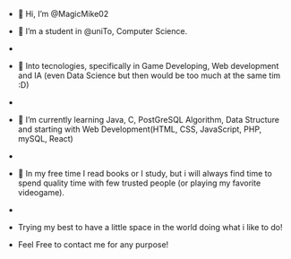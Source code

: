 - 👋 Hi, I’m @MagicMike02
- 📕 I’m a student in @uniTo, Computer Science.
- 
- 👀 Into tecnologies, specifically in Game Developing, Web development and IA (even Data Science but then would be too much at the same tim :D)
- 
- 🌱 I’m currently learning Java, C, PostGreSQL Algorithm, Data Structure and starting with Web Development(HTML, CSS, JavaScript, PHP, mySQL, React)
-
- 💭 In my free time I read books or I study, but i will always find time to spend quality time with few trusted people (or playing my favorite videogame).
- 
- Trying my best to have a little space in the world doing what i like to do!

- Feel Free to contact me for any purpose!

<!---
MagicMike02/MagicMike02 is a ✨ special ✨ repository because its `README.md` (this file) appears on your GitHub profile.
You can click the Preview link to take a look at your changes.

- 💞️ I’m looking to collaborate on ...
- 📫 How to reach me ...
--->
